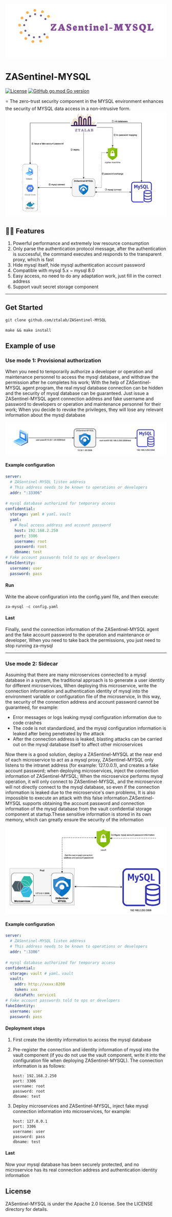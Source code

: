 ![banner](./docs/logo.png)
# ZASentinel-MYSQL
[![License](https://img.shields.io/badge/License-Apache%202.0-blue.svg)](https://opensource.org/licenses/Apache-2.0) [![GitHub go.mod Go version](https://img.shields.io/github/go-mod/go-version/ztalab/ZASentinel-MYSQL)](https://github.com/ztalab/ZASentinel-MYSQL/blob/master/go.mod)

⭐ The zero-trust security component in the MYSQL environment enhances the security of MYSQL data access in a non-intrusive form.
![process](./docs/process.png)

## 💪🏻 Features
1. Powerful performance and extremely low resource consumption
2. Only parse the authentication protocol message, after the authentication is successful, the command executes and responds to the transparent proxy, which is fast
3. Hide mysql itself, hide mysql authentication account password
4. Compatible with mysql 5.x ~ mysql 8.0
5. Easy access, no need to do any adaptation work, just fill in the correct address
6. Support vault secret storage component
----



## Get Started

```shell
git clone github.com/ztalab/ZASentinel-MYSQL

make && make install
```



## Example of use

### Use mode 1: Provisional authorization
When you need to temporarily authorize a developer or operation and maintenance personnel to access the mysql database, and withdraw the permission after he completes his work;
With the help of ZASentinel-MYSQL agent program, the real mysql database connection can be hidden and the security of mysql database can be guaranteed.
Just issue a ZASentinel-MYSQL agent connection address and fake username and password to developers or operation and maintenance personnel for their work;
When you decide to revoke the privileges, they will lose any relevant information about the mysql database


![example](./docs/example1.png)

#### Example configuration 

```yaml
server:
  # ZASentinel-MYSQL listen address
  # This address needs to be known to operations or developers
  addr: ":33306"

# mysql database authorized for temporary access
confidential:
  storage: yaml # yaml、vault
  yaml:
    # Real access address and account password
    host: 192.168.2.250
    port: 3306
    username: root
    password: root
    dbname: test
# Fake account passwords told to ops or developers
fakeIdentity:
  username: user
  password: pass
```

#### Run
Write the above configuration into the config.yaml file, and then execute:

```shell
za-mysql -c config.yaml
```


#### Last
Finally, send the connection information of the ZASentinel-MYSQL agent and the fake account 
password to the operation and maintenance or developer,
When you need to take back the permissions, you just need to stop running za-mysql

----


### Use mode 2: Sidecar
Assuming that there are many microservices connected to a mysql database in a system, 
the traditional approach is to generate a user identity for different microservices,
When deploying this microservice, write the connection information and authentication 
identity of mysql into the environment variable or configuration file of the microservice,
In this way, the security of the connection address and account password cannot be guaranteed, 
for example:
- Error messages or logs leaking mysql configuration information due to code crashes
- The code is not standardized, and the mysql configuration information is leaked after being penetrated by the attack
- After the connection address is leaked, blasting attacks can be carried out on the mysql database itself to affect other microservices

Now there is a good solution, deploy a ZASentinel-MYSQL at the near end of each microservice to act as a mysql proxy, ZASentinel-MYSQL only listens to the intranet address (for example: 127.0.0.1), and creates a fake account password; when deploying microservices, inject the connection information of ZASentinel-MYSQL; When the microservice performs mysql operation, it will only connect to ZASentinel-MYSQL, and the microservice will not directly connect to the mysql database, so even if the connection information is leaked due to the microservice's own problems, It is also impossible to execute an attack with this false information.ZASentinel-MYSQL supports obtaining the account password and connection information of the mysql database from the vault confidential storage component at startup.These sensitive information is stored in its own memory, which can greatly ensure the security of the information

![example2.png](./docs/example2.png)

#### Example configuration

```yaml
server:
  # ZASentinel-MYSQL listen address
  # This address needs to be known to operations or developers
  addr: ":3306"

# mysql database authorized for temporary access
confidential:
  storage: vault # yaml、vault
  vault:
    addr: http://xxxx:8200
    token: xxx
    dataPath: service1
# Fake account passwords told to ops or developers
fakeIdentity:
  username: user
  password: pass
```

#### Deployment steps
1. First create the identity information to access the mysql database

2. Pre-register the connection and identity information of mysql into the vault component (if you do not use the vault component, write it into the configuration file when deploying ZASentinel-MYSQL). The connection information is as follows:

   ```shell
   host: 192.168.2.250
   port: 3306
   username: root
   password: root
   dbname: test
   ```
3. Deploy microservices and ZASentinel-MYSQL, inject fake mysql connection information into microservices, for example:

   ```shell
   host: 127.0.0.1
   port: 3306
   username: user
   password: pass
   dbname: test
   ```

   

#### Last
Now your mysql database has been securely protected, and no microservice has its real connection address and authentication identity information




## License

ZASentinel-MYSQL is under the Apache 2.0 license. See the LICENSE directory for details.